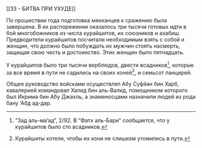 [[33 - БИТВА ПРИ УХУДЕ]]

По прошествии года подготовка мекканцев к сражению была завершена. В их распоряжении оказалось три тысячи готовых идти в бой многобожников из числа курайшитов, их союзников и ахабиш. Предводители курайшитов посчитали необходимым взять с собой и женщин, что должно было побуждать их мужчин стоять насмерть, защищая свою честь и достоинство. Этих женщин было пятнадцать.

У курайшитов было три тысячи верблюдов, двести всадников[^1], которые за все время в пути не садились на своих коней[^2], и семьсот панцирей.

Общее руководство войсками осуществлял Абу Суфйан бин Харб, кавалерией командовал Халид бин аль-Валид, помощником которого был Икрима бин Абу Джахль, а знаменосцами назначили людей из рода бану ‘Абд ад-дар.

[^1]: “Зад аль-ма‘ад”, 2/92. В “Фатх аль-Бари” сообщается, что у курайшитов было сто всадников.

[^2]: Курайшиты хотели, чтобы их кони не слишком утомились в пути.

